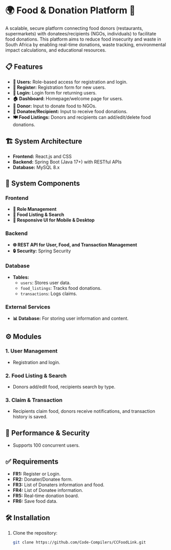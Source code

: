 # 🌍 **Food & Donation Platform** 🍞

A scalable, secure platform connecting food donors (restaurants, supermarkets) with donatees/recipients (NGOs, individuals) to facilitate food donations. This platform aims to reduce food insecurity and waste in South Africa by enabling real-time donations, waste tracking, environmental impact calculations, and educational resources.

## 📋 **Features**
- **👥 Users:** Role-based access for registration and login.
- **📝 Register:** Registration form for new users.
- **🔑 Login:** Login form for returning users.
- **🏠 Dashboard:** Homepage/welcome page for users.
- **🍲 Donor:** Input to donate food to NGOs.
- **🥕 Donatee/Recipient:** Input to receive food donations.
- **🍽️ Food Listings:** Donors and recipients can add/edit/delete food donations.

## 🏗️ **System Architecture**
- **Frontend:** React.js and CSS
- **Backend:** Spring Boot (Java 17+) with RESTful APIs
- **Database:** MySQL 8.x

## 🧩 **System Components**
### Frontend
- **🔑 Role Management**
- **🍛 Food Listing & Search**
- **📱 Responsive UI for Mobile & Desktop**

### Backend
- **🌐 REST API for User, Food, and Transaction Management**
- **🔒 Security:** Spring Security

### Database
- **Tables:**
  - `users`: Stores user data.
  - `food_listings`: Tracks food donations.
  - `transactions`: Logs claims.

### External Services
- **📊 Database:** For storing user information and content.

## ⚙️ **Modules**
### 1. User Management
- Registration and login.

### 2. Food Listing & Search
- Donors add/edit food, recipients search by type.

### 3. Claim & Transaction
- Recipients claim food, donors receive notifications, and transaction history is saved.

## 🚀 **Performance & Security**
- Supports 100 concurrent users.

## ✅ **Requirements**
- **FR1:** Register or Login.
- **FR2:** Donater/Donatee form.
- **FR3:** List of Donaters information and food.
- **FR4:** List of Donatee information.
- **FR5:** Real-time donation board.
- **FR6:** Save food data.

## 🛠️ **Installation**
1. Clone the repository:
   ```bash
   git clone https://github.com/Code-Compilers/CCFoodLink.git
